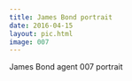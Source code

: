 ```yaml
---
title: James Bond portrait
date: 2016-04-15
layout: pic.html
image: 007
---
```


James Bond agent 007 portrait
